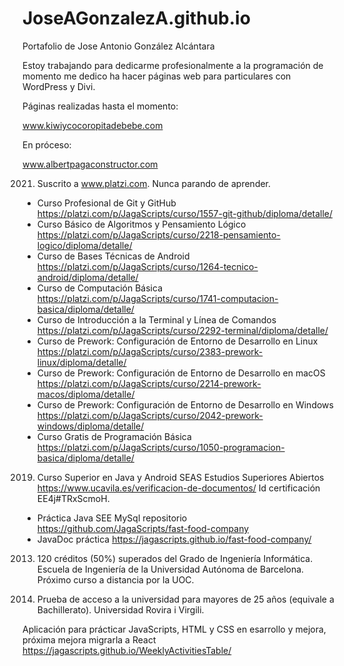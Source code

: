 # JoseAGonzalezA.github.io
Portafolio de Jose Antonio González Alcántara

Estoy trabajando para dedicarme profesionalmente a la programación de momento me dedico ha hacer páginas web para particulares con WordPress y Divi.

Páginas realizadas hasta el momento:

www.kiwiycocoropitadebebe.com

En próceso:

www.albertpagaconstructor.com

2021. Suscrito a www.platzi.com. Nunca parando de aprender.
- Curso Profesional de Git y GitHub https://platzi.com/p/JagaScripts/curso/1557-git-github/diploma/detalle/
- Curso Básico de Algoritmos y Pensamiento Lógico https://platzi.com/p/JagaScripts/curso/2218-pensamiento-logico/diploma/detalle/
- Curso de Bases Técnicas de Android https://platzi.com/p/JagaScripts/curso/1264-tecnico-android/diploma/detalle/
- Curso de Computación Básica https://platzi.com/p/JagaScripts/curso/1741-computacion-basica/diploma/detalle/
- Curso de Introducción a la Terminal y Línea de Comandos https://platzi.com/p/JagaScripts/curso/2292-terminal/diploma/detalle/
- Curso de Prework: Configuración de Entorno de Desarrollo en Linux https://platzi.com/p/JagaScripts/curso/2383-prework-linux/diploma/detalle/
- Curso de Prework: Configuración de Entorno de Desarrollo en macOS https://platzi.com/p/JagaScripts/curso/2214-prework-macos/diploma/detalle/
- Curso de Prework: Configuración de Entorno de Desarrollo en Windows https://platzi.com/p/JagaScripts/curso/2042-prework-windows/diploma/detalle/
- Curso Gratis de Programación Básica https://platzi.com/p/JagaScripts/curso/1050-programacion-basica/diploma/detalle/

2019. Curso Superior en Java y Android SEAS Estudios Superiores Abiertos https://www.ucavila.es/verificacion-de-documentos/ Id certificación EE4j#TRxScmoH.
- Práctica Java SEE MySql  repositorio https://github.com/JagaScripts/fast-food-company
- JavaDoc práctica https://jagascripts.github.io/fast-food-company/

2013. 120 créditos (50%) superados del Grado de Ingeniería Informática. Escuela de Ingeniería de la Universidad Autónoma de Barcelona. Próximo curso a distancia por la UOC.

2010. Prueba de acceso a la universidad para mayores de 25 años (equivale a Bachillerato). Universidad Rovira i Virgili.

Aplicación para prácticar JavaScripts, HTML y CSS en esarrollo y mejora, próxima mejora migrarla a React https://jagascripts.github.io/WeeklyActivitiesTable/

